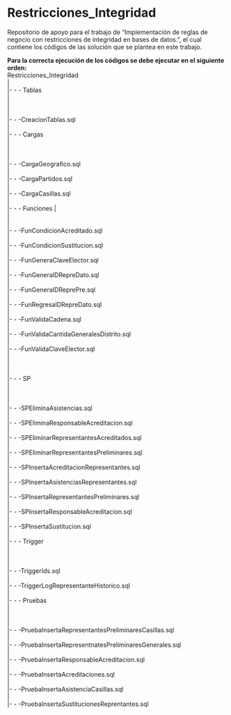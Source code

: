# Restricciones_Integridad
Repositorio de apoyo para el trabajo de “Implementación de reglas de negocio con restricciones de integridad en bases de datos.”, el cual contiene los códigos de las solución que se plantea en este trabajo.

<strong>
Para la correcta ejecución de los códigos se debe ejecutar en el siguiente orden:
</strong>
 <br />
 Restricciones_Integridad <br />
| <br />
|- - - Tablas <br />
| <br />
| <br />
| <br />
|- - -CreacionTablas.sql        <br />
| <br />
|- - - Cargas <br />
| <br />
| <br />
| <br />
|- - -CargaGeografico.sql        <br />
|   <br />
|- - -CargaPartidos.sql        <br />
|   <br />
|- - -CargaCasillas.sql        <br />
|   <br />
|- - - Funciones
| <br />
| <br />
| <br />
|- - -FunCondicionAcreditado.sql        <br />
|  <br />
|- - -FunCondicionSustitucion.sql        <br />
|  <br />
|- - -FunGeneraClaveElector.sql        <br />
|  <br />
|- - -FunGeneraIDRepreDato.sql        <br />
|  <br />
|- - -FunGeneraIDReprePre.sql        <br />
|  <br />
|- - -FunRegresaIDRepreDato.sql        <br />
|  <br />
|- - -FunValidaCadena.sql        <br />
|  <br />
|- - -FunValidaCantidaGeneralesDistrito.sql        <br />
|  <br /> 
|- - -FunValidaClaveElector.sql        <br />
|  <br />
| <br />
| <br />
|- - - SP <br />
|  <br />
| <br />
| <br />
|- - -SPEliminaAsistencias.sql        <br />
|  <br />
|- - -SPEliminaResponsableAcreditacion.sql        <br />
|  <br />
|- - -SPEliminarRepresentantesAcreditados.sql        <br />
|  <br />
|- - -SPEliminarRepresentantesPreliminares.sql        <br />
|  <br />
|- - -SPInsertaAcreditacionRepresentantes.sql        <br />
|  <br />
|- - -SPInsertaAsistenciasRepresentantes.sql        <br />
|  <br />
|- - -SPInsertaRepresentantesPreliminares.sql        <br />
|  <br />
|- - -SPInsertaResponsableAcreditacion.sql        <br />
|  <br />
|- - -SPInsertaSustitucion.sql        <br />
|  <br />
|- - - Trigger <br />
|   <br />
| <br />
| <br />
|- - -TriggerIds.sql        <br />
|  <br />
|- - -TriggerLogRepresentanteHistorico.sql        <br />
|  <br />
|- - - Pruebas <br />
|  <br />
| <br />
| <br />
|- - -PruebaInsertaRepresentantesPreliminaresCasillas.sql        <br />
|  <br />
|- - -PruebaInsertaRepresentnatesPreliminaresGenerales.sql        <br />
|  <br />
|- - -PruebaInsertaResponsableAcreditacion.sql        <br />
|  <br />
|- - -PruebaInsertaAcreditaciones.sql        <br />
|  <br />
|- - -PruebaInsertaAsistenciaCasillas.sql        <br />
|  <br />
|- - -PruebaInsertaSustitucionesReprentantes.sql        <br />
